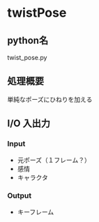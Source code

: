 # twistPose

## python名  
twist_pose.py

## 処理概要
単純なポーズにひねりを加える

## I/O 入出力
### Input
* 元ポーズ（１フレーム？）
* 感情
* キャラクタ

### Output

* キーフレーム

